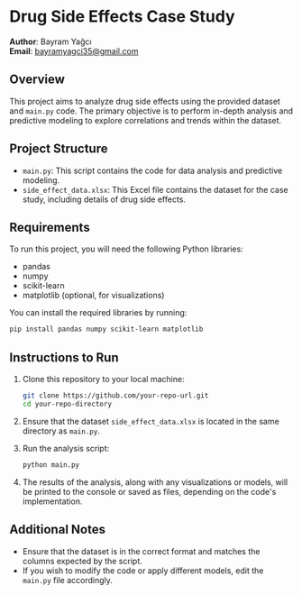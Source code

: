 
# Drug Side Effects Case Study

**Author**: Bayram Yağcı  
**Email**: bayramyagci35@gmail.com

## Overview

This project aims to analyze drug side effects using the provided dataset and `main.py` code. The primary objective is to perform in-depth analysis and predictive modeling to explore correlations and trends within the dataset.

## Project Structure

- `main.py`: This script contains the code for data analysis and predictive modeling.
- `side_effect_data.xlsx`: This Excel file contains the dataset for the case study, including details of drug side effects.

## Requirements

To run this project, you will need the following Python libraries:

- pandas
- numpy
- scikit-learn
- matplotlib (optional, for visualizations)

You can install the required libraries by running:

```bash
pip install pandas numpy scikit-learn matplotlib
```

## Instructions to Run

1. Clone this repository to your local machine:

   ```bash
   git clone https://github.com/your-repo-url.git
   cd your-repo-directory
   ```

2. Ensure that the dataset `side_effect_data.xlsx` is located in the same directory as `main.py`.

3. Run the analysis script:

   ```bash
   python main.py
   ```

4. The results of the analysis, along with any visualizations or models, will be printed to the console or saved as files, depending on the code's implementation.

## Additional Notes

- Ensure that the dataset is in the correct format and matches the columns expected by the script.
- If you wish to modify the code or apply different models, edit the `main.py` file accordingly.
